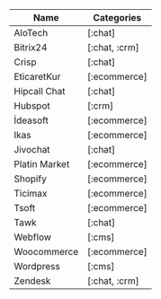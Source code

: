 | Name          | Categories   |
| ------------- | ------------ |
| AloTech       | [:chat]      |
| Bitrix24      | [:chat, :crm]|
| Crisp         | [:chat]      |
| EticaretKur   | [:ecommerce] |
| Hipcall Chat  | [:chat]      |
| Hubspot       | [:crm]       |
| İdeasoft      | [:ecommerce] |
| Ikas          | [:ecommerce] |
| Jivochat      | [:chat]      |
| Platin Market | [:ecommerce] |
| Shopify       | [:ecommerce] |
| Ticimax       | [:ecommerce] |
| Tsoft         | [:ecommerce] |
| Tawk          | [:chat]      |
| Webflow       | [:cms]       |
| Woocommerce   | [:ecommerce] |
| Wordpress     | [:cms]       |
| Zendesk       | [:chat, :crm]|
